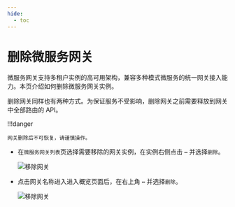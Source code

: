```yaml
---
hide:
  - toc
---
```


# 删除微服务网关

微服务网关支持多租户实例的高可用架构，兼容多种模式微服务的统一网关接入能力。本页介绍如何删除微服务网关实例。

删除网关同样也有两种方式。为保证服务不受影响，删除网关之前需要释放到网关中全部路由的 API。

!!!danger

    网关删除后不可恢复，请谨慎操作。

- 在`微服务网关列表`页选择需要移除的网关实例，在实例右侧点击 **`⋯`** 并选择`删除`。

    ![移除网关](https://docs.daocloud.io/daocloud-docs-images/docs/skoala/ms-gateway/gateway/imgs/delete.png)

- 点击网关名称进入进入概览页面后，在右上角 **`⋯`** 并选择`删除`。

    ![移除网关](https://docs.daocloud.io/daocloud-docs-images/docs/skoala/ms-gateway/gateway/imgs/delete-gateway.png)
